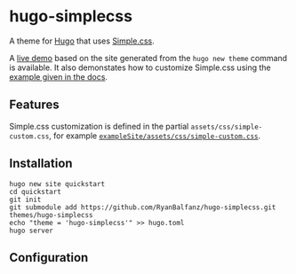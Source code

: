 # hugo-simplecss

A theme for [Hugo](https://gohugo.io) that uses [Simple.css](https://simplecss.org).

A [live demo](https://hugo-simplecss.pages.dev/) based on the site generated from the `hugo new theme` command is available. It also demonstates how to customize Simple.css using the [example given in the docs](https://github.com/kevquirk/simple.css/wiki/Getting-Started-With-Simple.css#customise-simplecss).

## Features

Simple.css customization is defined in the partial `assets/css/simple-custom.css`, for example [`exampleSite/assets/css/simple-custom.css`](exampleSite/assets/css/simple-custom.css).

## Installation

```shell
hugo new site quickstart
cd quickstart
git init
git submodule add https://github.com/RyanBalfanz/hugo-simplecss.git themes/hugo-simplecss
echo "theme = 'hugo-simplecss'" >> hugo.toml
hugo server
```

## Configuration
